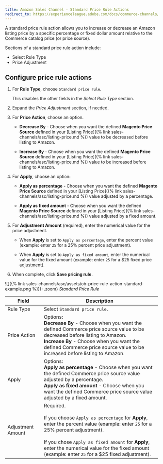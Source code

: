 ```yaml
---
title: Amazon Sales Channel - Standard Price Rule Actions
redirect_to: https://experienceleague.adobe.com/docs/commerce-channels/amazon/rules/pricing-rules/standard-price-rules.html
---
```


A standard price rule action allows you to increase or decrease an Amazon listing price by a specific percentage or fixed dollar amount relative to the Commerce catalog price (or price source).

Sections of a standard price rule action include:

- Select Rule Type
- Price Adjustment

## Configure price rule actions

1. For **Rule Type**, choose `Standard price rule`.

   This disables the other fields in the _Select Rule Type_ section.

1. Expand the _Price Adjustment_ section, if needed.

1. For **Price Action**, choose an option.

   - **Decrease By** - Choose when you want the defined **Magento Price Source** defined in your [Listing Price]({% link sales-channels/asc/listing-price.md %}) value to be decreased before listing to Amazon.

   - **Increase By** - Choose when you want the defined **Magento Price Source** defined in your [Listing Price]({% link sales-channels/asc/listing-price.md %}) value to be increased before listing to Amazon.

1. For **Apply**, choose an option:

   - **Apply as percentage** - Choose when you want the defined **Magento Price Source** defined in your [Listing Price]({% link sales-channels/asc/listing-price.md %}) value adjusted by a percentage.

   - **Apply as fixed amount** - Choose when you want the defined **Magento Price Source** defined in your [Listing Price]({% link sales-channels/asc/listing-price.md %}) value adjusted by a fixed amount.

1. For **Adjustment Amount** (required), enter the numerical value for the price adjustment.

   - When **Apply** is set to `Apply as percentage`, enter the percent value (example: enter `25` for a 25% percent price adjustment).

   - When **Apply** is set to `Apply as fixed amount`, enter the numerical value for the fixed amount (example: enter `25` for a $25 fixed price adjustment).

1. When complete, click **Save pricing rule**.

![]({% link sales-channels/asc/assets/ob-price-rule-action-standard-example.png %}){: .zoom}
_Standard Price Rule_

|Field|Description|
|---|---|
|Rule Type|Select `Standard price rule`.|
|Price Action|Options:<br/>**Decrease By** - Choose when you want the defined Commerce price source value to be decreased before listing to Amazon.<br/>**Increase By** - Choose when you want the defined Commerce price source value to be increased before listing to Amazon.|
|Apply|Options:<br/>**Apply as percentage** - Choose when you want the defined Commerce price source value adjusted by a percentage.<br/>**Apply as fixed amount** - Choose when you want the defined Commerce price source value adjusted by a fixed amount.|
|Adjustment Amount|Required.<br/><br/>If you choose `Apply as percentage` for **Apply**, enter the percent value (example: enter `25` for a 25% percent adjustment).<br/><br/>If you chose `Apply as fixed amount` for **Apply**, enter the numerical value for the fixed amount (example: enter `25` for a $25 fixed adjustment).|
